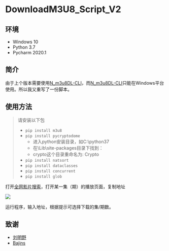 # DownloadM3U8_Script_V2

## 环境

- Windows 10
- Python 3.7
- Pycharm 2020.1

## 简介

由于上个版本需要使用[N_m3u8DL-CLI](https://github.com/nilaoda/N_m3u8DL-CLI)，而[N_m3u8DL-CLI](https://github.com/nilaoda/N_m3u8DL-CLI)只能在Windows平台使用。所以我又重写了一份脚本。

## 使用方法

> 请安装以下包
> - `pip install m3u8`
> - `pip install pycryptodome`
> 	-  进入python安装目录，如C:\python37
>	-  在\Lib\site-packages目录下找到：
>	-  crypto这个目录重命名为: Crypto
> - `pip install natsort`
> - `pip install dataclasses`
> - `pip install concurrent`
> - `pip install glob`	

打开[全网影片搜索](http://lab.liumingye.cn/)，打开某一集（期）的播放页面，复制地址

![](https://cdn.jsdelivr.net/gh/HowieHye/CDN/img/20200613172607.png)

运行程序，输入地址，根据提示可选择下载的集/期数。

## 致谢

- [刘明野](https://liumingye.cn/)
- [Bajins](https://www.bajins.com/)
